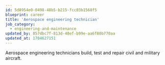 ```yaml
---
id: 5d8954e0-0498-48b5-b215-fcc03b1568f5
blueprint: career
title: 'Aerospace engineering technician'
job_category:
  - engineering-and-maintenance
updated_by: 857dbc7f-813d-48ef-b99e-aa6f80b770aa
updated_at: 1704627151
---
```

Aerospace engineering technicians build, test and repair civil and military aircraft.